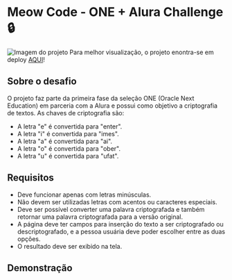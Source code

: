 # Meow Code - ONE + Alura Challenge 🔒
![Imagem do projeto](https://uploaddeimagens.com.br/images/004/267/471/original/decodificador.PNG?1671544857)
Para melhor visualização, o projeto enontra-se em deploy [AQUI](https://challenge-decodificador.vercel.app/)!

## Sobre o desafio
O projeto faz parte da primeira fase da seleção ONE (Oracle Next Education) em parceria com a Alura e possui como objetivo a criptografia de textos.
As chaves de criptografia são:
- A letra "e" é convertida para "enter".
- A letra "i" é convertida para "imes".
- A letra "a" é convertida para "ai".
- A letra "o" é convertida para "ober".
- A letra "u" é convertida para "ufat".

## Requisitos
- Deve funcionar apenas com letras minúsculas.
- Não devem ser utilizadas letras com acentos ou caracteres especiais.
- Deve ser possível converter uma palavra criptografada e também retornar uma palavra criptografada para a versão original.
- A página deve ter campos para inserção do texto a ser criptografado ou descriptografado, e a pessoa usuária deve poder escolher entre as duas opções.
- O resultado deve ser exibido na tela.

## Demonstração